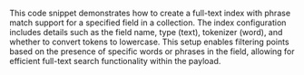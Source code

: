 This code snippet demonstrates how to create a full-text index with phrase match support for a specified field in a collection. The index configuration includes details such as the field name, type (text), tokenizer (word), and whether to convert tokens to lowercase. This setup enables filtering points based on the presence of specific words or phrases in the field, allowing for efficient full-text search functionality within the payload.